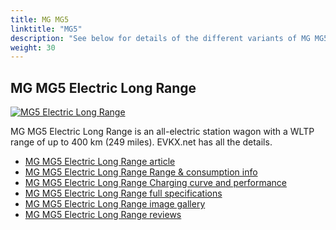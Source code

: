 ```yaml
---
title: MG MG5
linktitle: "MG5"
description: "See below for details of the different variants of MG MG5"
weight: 30
---
```

## MG MG5 Electric Long Range

<a href="/models/mg/mg5/mg5_electric_long_range/"><img src="https://media.evkx.net/multimedia/models/mg/mg5/mg5_electric_long_range/main_1_st.jpg" class="img-fluid" alt="MG5 Electric Long Range" ></a>

MG MG5 Electric Long Range is an all-electric station wagon with a WLTP range of up to 400 km (249 miles). EVKX.net has all the details. 

- [MG MG5 Electric Long Range article](/models/mg/mg5/mg5_electric_long_range/)
- [MG MG5 Electric Long Range Range & consumption info](/models/mg/mg5/mg5_electric_long_range/rangeandconsumption)
- [MG MG5 Electric Long Range Charging curve and performance](/models/mg/mg5/mg5_electric_long_range/chargingcurve)
- [MG MG5 Electric Long Range full specifications](/models/mg/mg5/mg5_electric_long_range/specifications)
- [MG MG5 Electric Long Range image gallery](/models/mg/mg5/mg5_electric_long_range/gallery)
- [MG MG5 Electric Long Range reviews](/models/mg/mg5/mg5_electric_long_range/reviews)

